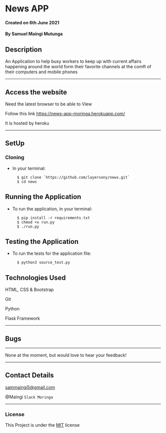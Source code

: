 # News APP

#### Created on 6th June 2021
#### By Samuel Maingi Mutunga

## Description 

An Application to help busy workers to keep up with current affairs happening around the world form their favorite channels at the comft of their computers and mobile phones


---

## Access the website
Need the latest browser to be able to View

Follow this link https://news-app-moringa.herokuapp.com/

It is hosted by heroku

---

## SetUp
### Cloning

* In your terminal:
        
        $ git clone `https://github.com/layersony/news.git`
        $ cd news

## Running the Application

* To run the application, in your terminal:

        $ pip install -r requirements.txt
        $ chmod +x run.py
        $ ./run.py
        
## Testing the Application

* To run the tests for the application file:

        $ python3 source_test.py
        
## Technologies Used
HTML, CSS & Bootstrap

Git

Python

Flask Framework

---

## Bugs
---
None at the moment, but would love to hear your feedback!

---

## Contact Details
sammaingi5@gmail.com

@Maingi `Slack Moringa`

---

### License
This Project is under the [MIT](LICENSE) license